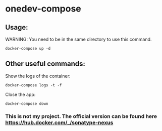 # onedev-compose

## Usage:

WARNING: You need to be in the same directory to use this command.
```
docker-compose up -d
```

## Other useful commands:

Show the logs of the container:
```
docker-compose logs -t -f
```

Close the app:
```
docker-compose down
```

### This is not my project. The official version can be found here https://hub.docker.com/_/sonatype-nexus
